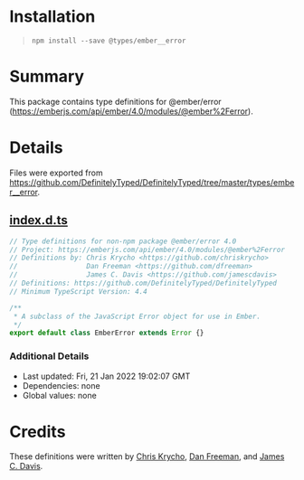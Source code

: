 # Installation
> `npm install --save @types/ember__error`

# Summary
This package contains type definitions for @ember/error (https://emberjs.com/api/ember/4.0/modules/@ember%2Ferror).

# Details
Files were exported from https://github.com/DefinitelyTyped/DefinitelyTyped/tree/master/types/ember__error.
## [index.d.ts](https://github.com/DefinitelyTyped/DefinitelyTyped/tree/master/types/ember__error/index.d.ts)
````ts
// Type definitions for non-npm package @ember/error 4.0
// Project: https://emberjs.com/api/ember/4.0/modules/@ember%2Ferror
// Definitions by: Chris Krycho <https://github.com/chriskrycho>
//                 Dan Freeman <https://github.com/dfreeman>
//                 James C. Davis <https://github.com/jamescdavis>
// Definitions: https://github.com/DefinitelyTyped/DefinitelyTyped
// Minimum TypeScript Version: 4.4

/**
 * A subclass of the JavaScript Error object for use in Ember.
 */
export default class EmberError extends Error {}

````

### Additional Details
 * Last updated: Fri, 21 Jan 2022 19:02:07 GMT
 * Dependencies: none
 * Global values: none

# Credits
These definitions were written by [Chris Krycho](https://github.com/chriskrycho), [Dan Freeman](https://github.com/dfreeman), and [James C. Davis](https://github.com/jamescdavis).
